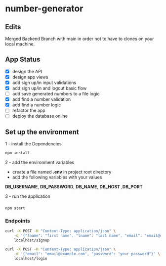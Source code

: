 # number-generator

## Edits

Merged Backend Branch with main in order not to have to clones on your local machine.

## App Status

- [x] design the API
- [x] design app views
- [x] add sign up/in input validations
- [x] add sign up/in and logout basic flow
- [ ] add save generated numbers to a file logic
- [x] add find a number validation
- [x] add find a number logic
- [ ] refactor the app
- [ ] deploy the database online

## Set up the environment

1 - install the Dependencies

```sh
npm install
```

2 - add the environment variables

- create a file named **.env** in project root directory
- add the following variables with your values

**DB_USERNAME**, **DB_PASSWORD**, **DB_NAME**, **DB_HOST** ,**DB_PORT**

3 - run the application

### 

```sh
npm start
```

### Endpoints

```sh
curl -X POST -H "Content-Type: application/json" \
    -d '{"fname": "first name", "lname": "last name", "email": "email@example.com", "password": "your password"}' \
    localhost/signup
```

```sh
curl -X POST -H "Content-Type: application/json" \
    -d '{"email": "email@example.com", "password": "your password"}' \
    localhost/login
```
